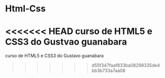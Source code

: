 # Html-Css
<<<<<<< HEAD
 curso de HTML5 e CSS3 do Gustvao guanabara
=======
 curso de HTML5 e CSS3 do Gustavo guanabara
>>>>>>> d55f347faaf833ba08298335de4bb3b733a7aa08
